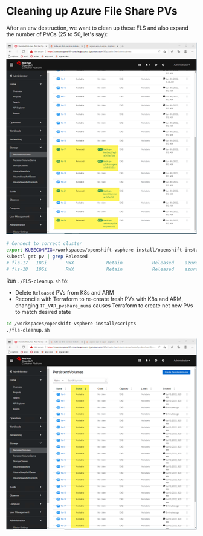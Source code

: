 # Cleaning up Azure File Share PVs

After an env destruction, we want to clean up these FLS and also expand the number of PVCs (25 to 50, let's say):

![Cleaning up release PVCs](../_images/65.png)

```bash
# Connect to correct cluster
export KUBECONFIG=/workspaces/openshift-vsphere-install/openshift-install/secrets/arcci/auth/kubeconfig
kubectl get pv | grep Released
# fls-17   10Gi       RWX            Retain           Released    azure-arc-data/backups-ksn5knj27xq5ai3t59p71yvj   azure-file              9d
# fls-18   10Gi       RWX            Retain           Released    azure-arc-data/backups-y0dksouvgavsxj1b8k6ct5xa   azure-file              9d
```

Run `./FLS-cleanup.sh` to:
* Delete `Released` PVs from K8s and ARM
* Reconcile with Terraform to re-create fresh PVs with K8s and ARM, changing `TF_VAR_pvshare_nums` causes Terraform to create net new PVs to match desired state

```bash
cd /workspaces/openshift-vsphere-install/scripts
./fls-cleanup.sh
```

![PVCs post cleanup](../_images/66.png)
